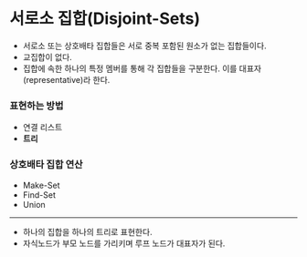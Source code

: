 # 서로소 집합(Disjoint-Sets)

* 서로소 또는 상호배타 집합들은 서로 중복 포함된 원소가 없는 집합들이다.
* 교집합이 없다.
* 집합에 속한 하나의 특정 멤버를 통해 각 집합들을 구분한다. 이를 대표자(representative)라 한다.



### 표현하는 방법

* 연결 리스트
* **트리**



### 상호배타 집합 연산

* Make-Set
* Find-Set
* Union



___

* 하나의 집합을 하나의 트리로 표현한다.
* 자식노드가 부모 노드를 가리키며 루프 노드가 대표자가 된다.

